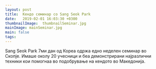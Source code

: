 ```yaml
---
layout: post
title:  Кендо семинар со Sang Seok Park
date:   2019-02-01 16:03:30 +0300
thumbnailImage:  thumbnailSeminar.jpg
mainImage: mainSeminar.jpg
main: false
tags:  
---
```

Sang Seok Park 7ми дан од Кореа одржа едно неделен семинар во Скопје. Имаше околу 20 учесници и беа демонстрирани најразлични техники кои помогнаа во подобрување на кендото во Македонија. 